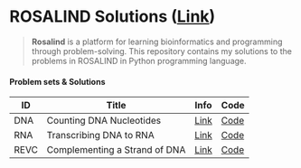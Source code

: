 # ROSALIND Solutions ([Link](https://rosalind.info/about/))
> **Rosalind** is a platform for learning bioinformatics and programming through problem-solving.
> This repository contains my solutions to the problems in ROSALIND in Python programming language.

#### Problem sets & Solutions
| ID | Title | Info | Code |
|----|---------------------| ----- |----|
| DNA | Counting DNA Nucleotides | [Link](https://rosalind.info/problems/dna/)| [Code](https://github.com/mahiiC/ROSALIND_solutions/blob/main/code/rosalind_dna.py) |
| RNA | Transcribing DNA to RNA | [Link](https://rosalind.info/problems/rna/)| [Code](https://github.com/mahiiC/ROSALIND_solutions/blob/main/code/rosalind_rna.py) |
| REVC | Complementing a Strand of DNA | [Link](https://rosalind.info/problems/revc/)| [Code](https://github.com/mahiiC/ROSALIND_solutions/blob/main/code/rosalind_revc.py) |

